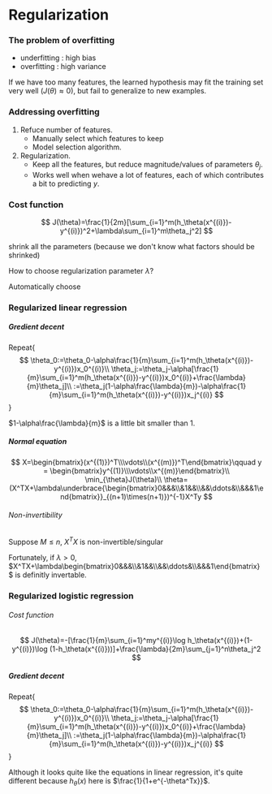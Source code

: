 # Regularization

### The problem of overfitting

- underfitting : high bias
- overfitting : high variance

If we have too many features, the learned hypothesis may fit the training set very well ($J(\theta)\approx 0$), but fail to generalize to new examples. 

### Addressing overfitting

1. Refuce number of features.
   - Manually select which features to keep
   - Model selection algorithm.
2. Regularization.
   - Keep all the features, but reduce magnitude/values of parameters $\theta_j$.
   - Works well when wehave a lot of features, each of which contributes a bit to predicting $y$.

### Cost function

$$
J(\theta)=\frac{1}{2m}[\sum_{i=1}^m(h_\theta(x^{(i)})-y^{(i)})^2+\lambda\sum_{i=1}^m\theta_j^2]
$$

shrink all the parameters (because we don't know what factors should be shrinked)  

How to choose regularization parameter $\lambda$?

Automatically choose

### Regularized linear regression

##### Gredient decent

Repeat{
$$
\theta_0:=\theta_0-\alpha\frac{1}{m}\sum_{i=1}^m(h_\theta(x^{(i)})-y^{(i)})x_0^{(i)}\\
\theta_j:=\theta_j-\alpha[\frac{1}{m}\sum_{i=1}^m(h_\theta(x^{(i)})-y^{(i)})x_0^{(i)}+\frac{\lambda}{m}\theta_j]\\
:=\theta_j(1-\alpha\frac{\lambda}{m})-\alpha\frac{1}{m}\sum_{i=1}^m(h_\theta(x^{(i)})-y^{(i)})x_j^{(i)}
$$
}

$1-\alpha\frac{\lambda}{m}$ is a little bit smaller than 1.

##### Normal equation

$$
X=\begin{bmatrix}(x^{(1)})^T\\\vdots\\(x^{(m)})^T\end{bmatrix}\qquad
y = \begin{bmatrix}y^{(1)}\\\vdots\\x^{(m)}\end{bmatrix}\\
\min_{\theta}J(\theta)\\
\theta=(X^TX+\lambda\underbrace{\begin{bmatrix}0&&&\\&1&&\\&&\ddots&\\&&&1\end{bmatrix}}_{(n+1)\times(n+1)})^{-1}X^Ty
$$

###### Non-invertibility

Suppose $M\le n$, $X^TX$ is non-invertible/singular

Fortunately, if $\lambda>0$, $X^TX+\lambda\begin{bmatrix}0&&&\\&1&&\\&&\ddots&\\&&&1\end{bmatrix}$ is definitly invertable.

### Regularized logistic regression

###### Cost function

$$
J(\theta)=-[\frac{1}{m}\sum_{i=1}^my^{(i)}\log h_\theta(x^{(i)})+(1-y^{(i)})\log (1-h_\theta(x^{(i)}))]+\frac{\lambda}{2m}\sum_{j=1}^n\theta_j^2
$$

##### Gredient decent

Repeat{
$$
\theta_0:=\theta_0-\alpha\frac{1}{m}\sum_{i=1}^m(h_\theta(x^{(i)})-y^{(i)})x_0^{(i)}\\
\theta_j:=\theta_j-\alpha[\frac{1}{m}\sum_{i=1}^m(h_\theta(x^{(i)})-y^{(i)})x_0^{(i)}+\frac{\lambda}{m}\theta_j]\\
:=\theta_j(1-\alpha\frac{\lambda}{m})-\alpha\frac{1}{m}\sum_{i=1}^m(h_\theta(x^{(i)})-y^{(i)})x_j^{(i)}
$$
}

Although it looks quite like the equations in linear regression, it's quite different because $h_\theta(x)$ here is $\frac{1}{1+e^{-\theta^Tx}}$.